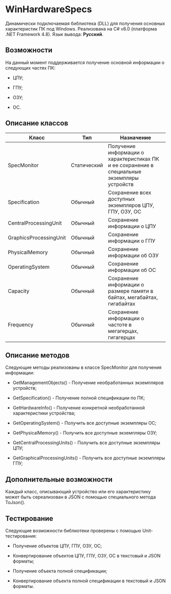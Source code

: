 # WinHardwareSpecs

Динамически подключаемая библиотека (DLL) для получения основных характеристик ПК под Windows. Реализована на C# v8.0 (платформа .NET Framework 4.8). Язык вывода: **Русский**.

## Возможности

На данный момент поддерживается получение основной информации о следующих частях ПК:

* ЦПУ;

* ГПУ;

* ОЗУ;

* ОС.

## Описание классов

| Класс                  | Тип         | Назначение                                                                                   |
| ---------------------- | ----------- | -------------------------------------------------------------------------------------------- |
| SpecMonitor            | Статический | Получение информации о характеристиках ПК и ее сохранение в специальные экземпляры устройств |
| Specification          | Обычный     | Сохранение всех доступных экземпляров ЦПУ, ГПУ, ОЗУ, ОС                                      |
| CentralProcessingUnit  | Обычный     | Сохранение информации о ЦПУ                                                                  |
| GraphicsProcessingUnit | Обычный     | Сохранение информации о ГПУ                                                                  |
| PhysicalMemory         | Обычный     | Сохранение информации об ОЗУ                                                                 |
| OperatingSystem        | Обычный     | Сохранение информации об ОС                                                                  |
| Capacity               | Обычный     | Сохранение информации о размере памяти в байтах, мегабайтах, гигабайтах                      |
| Frequency              | Обычный     | Сохранение информации о частоте в мегагерцах, гигагерцах                                     |

## Описание методов

Следующие методы реализованы в классе SpecMonitor для получения информации:

* GetManagementObjects() - Получение необработанных экземпляров устройств;

* GetSpecification() - Получение полной спецификации по ПК;

* GetHardwareInfo() - Получение конкретной необработанной характеристики устройства;

* GetOperatingSystem() - Получить все доступные экземпляры ОС;

* GetPhysicalMemory() - Получить все доступные экземпляры ОЗУ;

* GetCentralProcessingUnits() - Получить все доступные экземпляры ЦПУ;

* GetGraphicalProcessingUnits() - Получить все доступные экземпляры ГПУ;

## Дополнительные возможности

Каждый класс, описывающий устройство или его характеристику может быть сереализован в JSON с помощью специального метода ToJson().

## Тестирование

Следующие возможности библиотеки проверены с помощью Unit-тестирования:

* Получение объектов ЦПУ, ГПУ, ОЗУ, ОС;

* Конвертирование объектов ЦПУ, ГПУ, ОЗУ, ОС в текстовый и JSON форматы;

* Получение объекта полной спецификации;

* Конвертирование объекта полной спецификации в текстовый и JSON форматы.